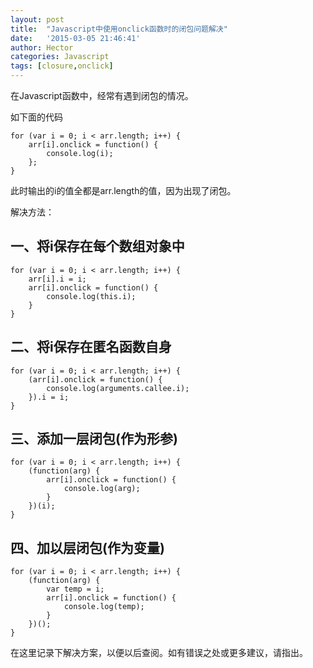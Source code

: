 ```yaml
---
layout: post
title:  "Javascript中使用onclick函数时的闭包问题解决"
date:   '2015-03-05 21:46:41'
author: Hector
categories: Javascript
tags: [closure,onclick]
---
```


在Javascript函数中，经常有遇到闭包的情况。

如下面的代码

    for (var i = 0; i < arr.length; i++) {
        arr[i].onclick = function() {
            console.log(i);
        };
    }

此时输出的i的值全都是arr.length的值，因为出现了闭包。

<!--more-->

解决方法：
## 一、将i保存在每个数组对象中
    
    for (var i = 0; i < arr.length; i++) {
        arr[i].i = i;
        arr[i].onclick = function() {
            console.log(this.i);
        }
    }
    
## 二、将i保存在匿名函数自身
    
    for (var i = 0; i < arr.length; i++) {
        (arr[i].onclick = function() {
            console.log(arguments.callee.i);
        }).i = i;
    }
    
## 三、添加一层闭包(作为形参)

    for (var i = 0; i < arr.length; i++) {
        (function(arg) {
            arr[i].onclick = function() {
                console.log(arg);
            }
        })(i);
    }

## 四、加以层闭包(作为变量)

    for (var i = 0; i < arr.length; i++) {
        (function(arg) {
            var temp = i;
            arr[i].onclick = function() {
                console.log(temp);
            }
        })();
    }
     
在这里记录下解决方案，以便以后查阅。如有错误之处或更多建议，请指出。